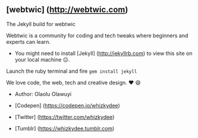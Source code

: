 ## [webtwic] (http://webtwic.com)

The Jekyll build for webtwic

Webtwic is a community for coding and tech tweaks where beginners and experts can learn.

+ You might need to install [Jekyll] (http://jekyllrb.com) to view this site on your local machine :neutral_face:.

Launch the ruby terminal and fire `gem install jekyll`

We love code, the web, tech and creative design. :heart: :smile:

+ Author: Olaolu Olawuyi

+ [Codepen] (https://codepen.io/whizkydee)

+ [Twitter] (https://twitter.com/whizkydee)

+ [Tumblr] (https://whizkydee.tumblr.com) 
